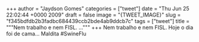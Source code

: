 
+++
author = "Jaydson Gomes"
categories = ["tweet"]
date = "Thu Jun 25 22:02:44 +0000 2009"
draft = false
image = "{TWEET_IMAGE}"
slug = "f345bdfdb2b3fadbc684439ccb2bde4ab9ddcb7c"
tags = ["tweet"]
title = """Nem trabalho e nem FISL. ..."""
+++
Nem trabalho e nem FISL. Hoje o dia foi de cama... Maldita #SwineFlu
